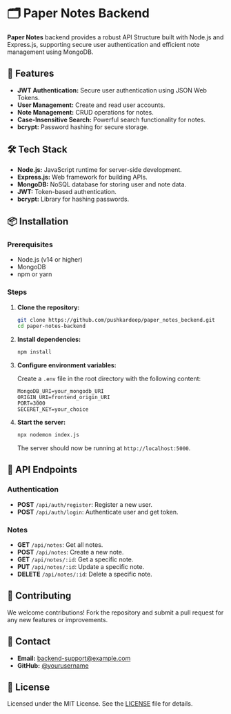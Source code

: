 # 🗂️ Paper Notes Backend

**Paper Notes** backend provides a robust API Structure built with Node.js and Express.js, supporting secure user authentication and efficient note management using MongoDB.

## 🚀 Features

- **JWT Authentication:** Secure user authentication using JSON Web Tokens.
- **User Management:** Create and read user accounts.
- **Note Management:** CRUD operations for notes.
- **Case-Insensitive Search:** Powerful search functionality for notes.
- **bcrypt:** Password hashing for secure storage.

## 🛠️ Tech Stack

- **Node.js:** JavaScript runtime for server-side development.
- **Express.js:** Web framework for building APIs.
- **MongoDB:** NoSQL database for storing user and note data.
- **JWT:** Token-based authentication.
- **bcrypt:** Library for hashing passwords.

## 📦 Installation

### Prerequisites

- Node.js (v14 or higher)
- MongoDB
- npm or yarn

### Steps

1. **Clone the repository:**

    ```bash
    git clone https://github.com/pushkardeep/paper_notes_beckend.git
    cd paper-notes-backend
    ```

2. **Install dependencies:**

    ```bash
    npm install
    ```

3. **Configure environment variables:**

    Create a `.env` file in the root directory with the following content:

    ```env
    MongoDB_URI=your_mongodb_URI
    ORIGIN_URI=frontend_origin_URI
    PORT=3000
    SECERET_KEY=your_choice
    ```

4. **Start the server:**

    ```bash
    npx nodemon index.js
    ```

    The server should now be running at `http://localhost:5000`.

## 📄 API Endpoints

### Authentication

- **POST** `/api/auth/register`: Register a new user.
- **POST** `/api/auth/login`: Authenticate user and get token.

### Notes

- **GET** `/api/notes`: Get all notes.
- **POST** `/api/notes`: Create a new note.
- **GET** `/api/notes/:id`: Get a specific note.
- **PUT** `/api/notes/:id`: Update a specific note.
- **DELETE** `/api/notes/:id`: Delete a specific note.

## 🤝 Contributing

We welcome contributions! Fork the repository and submit a pull request for any new features or improvements.

## 📧 Contact

- **Email:** backend-support@example.com
- **GitHub:** [@yourusername](https://github.com/yourusername)

## 📜 License

Licensed under the MIT License. See the [LICENSE](LICENSE) file for details.
